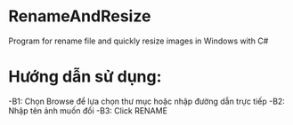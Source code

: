 # RenameAndResize
Program for rename file and quickly resize images in Windows with C#
# Hướng dẫn sử dụng: 
-B1: Chọn Browse để lựa chọn thư mục hoặc nhập đường dẫn trực tiếp
-B2: Nhập tên ảnh muốn đổi 
-B3: Click RENAME
